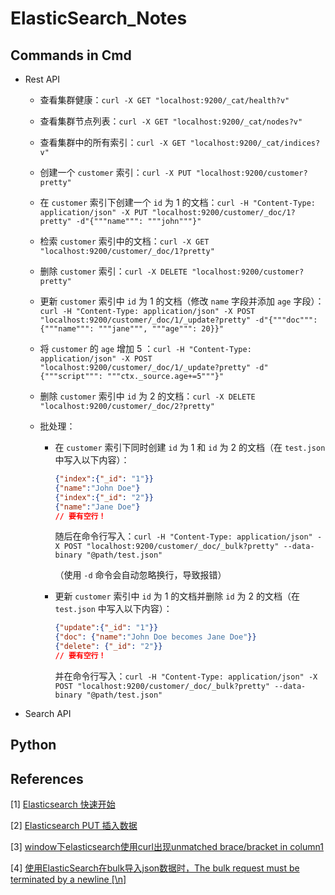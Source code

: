 # ElasticSearch_Notes

## Commands in Cmd

- Rest API

  - 查看集群健康：`curl -X GET "localhost:9200/_cat/health?v"`
  
  - 查看集群节点列表：`curl -X GET "localhost:9200/_cat/nodes?v"`
  
  - 查看集群中的所有索引：`curl -X GET "localhost:9200/_cat/indices?v"`
  
  - 创建一个 `customer` 索引：`curl -X PUT "localhost:9200/customer?pretty"`
  
  - 在 `customer` 索引下创建一个 `id` 为 1 的文档：`curl -H "Content-Type: application/json" -X PUT "localhost:9200/customer/_doc/1?pretty" -d"{"""name""": """john"""}"`
  
  - 检索 `customer` 索引中的文档：`curl -X GET "localhost:9200/customer/_doc/1?pretty"`
  
  - 删除 `customer` 索引：`curl -X DELETE "localhost:9200/customer?pretty"`
  
  - 更新 `customer` 索引中 `id` 为 1 的文档（修改 `name` 字段并添加 `age` 字段）：`curl -H "Content-Type: application/json" -X POST "localhost:9200/customer/_doc/1/_update?pretty" -d"{"""doc""": {"""name""": """jane""", """age""": 20}}"`
  
  - 将 `customer` 的 `age` 增加 5 ：`curl -H "Content-Type: application/json" -X POST "localhost:9200/customer/_doc/1/_update?pretty" -d"{"""script""": """ctx._source.age+=5"""}"`
  
  - 删除 `customer` 索引中 `id` 为 2 的文档：`curl -X DELETE "localhost:9200/customer/_doc/2?pretty"`
  
  - 批处理：
  
    - 在 `customer` 索引下同时创建 `id` 为 1 和 `id` 为 2 的文档（在 `test.json` 中写入以下内容）：
    
      ```json
      {"index":{"_id": "1"}}
      {"name":"John Doe"}
      {"index":{"_id": "2"}}
      {"name":"Jane Doe"}
      // 要有空行！
      
      ```
      
      随后在命令行写入：`curl -H "Content-Type: application/json" -X POST "localhost:9200/customer/_doc/_bulk?pretty" --data-binary "@path/test.json"`
      
      （使用 `-d` 命令会自动忽略换行，导致报错）
    
    - 更新 `customer` 索引中 `id` 为 1 的文档并删除 `id` 为 2 的文档（在 `test.json` 中写入以下内容）：
    
      ```json
      {"update":{"_id": "1"}}
      {"doc": {"name":"John Doe becomes Jane Doe"}}
      {"delete": {"_id": "2"}}
      // 要有空行！
      
      ```
      
      并在命令行写入：`curl -H "Content-Type: application/json" -X POST "localhost:9200/customer/_doc/_bulk?pretty" --data-binary "@path/test.json"`

- Search API


## Python

## References

[1] [Elasticsearch 快速开始](https://www.e-learn.cn/content/java/1078247)

[2] [Elasticsearch PUT 插入数据](https://www.cnblogs.com/wjm956/p/9925353.html)

[3] [window下elasticsearch使用curl出现unmatched brace/bracket in column1](https://blog.csdn.net/johline/article/details/78794224)

[4] [使用ElasticSearch在bulk导入json数据时，The bulk request must be terminated by a newline [\n]](https://blog.csdn.net/qq_36525906/article/details/103180776)
